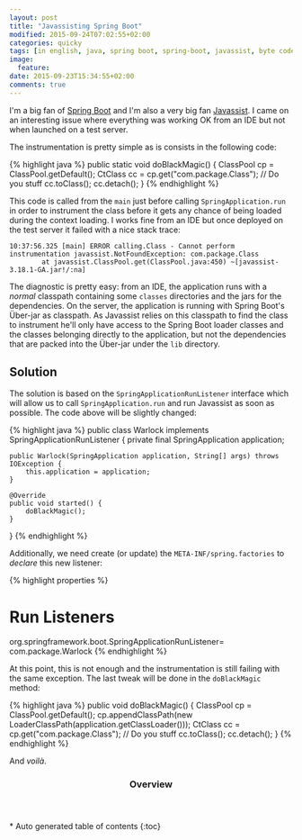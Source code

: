 ```yaml
---
layout: post
title: "Javassisting Spring Boot"
modified: 2015-09-24T07:02:55+02:00
categories: quicky
tags: [in english, java, spring boot, spring-boot, javassist, byte code, instrumentation]
image:
  feature:
date: 2015-09-23T15:34:55+02:00
comments: true
---
```


I'm a big fan of [Spring Boot](http://projects.spring.io/spring-boot/) and I'm also a very big fan [Javassist](http://jboss-javassist.github.io/javassist/). I came on an interesting issue where everything was working OK from an IDE but not when launched on a test server.

The instrumentation is pretty simple as is consists in the following code:

{% highlight java %}
public static void doBlackMagic() {
    ClassPool cp = ClassPool.getDefault();
    CtClass cc = cp.get("com.package.Class");
    // Do you stuff
    cc.toClass();
    cc.detach();
}
{% endhighlight %}

This code is called from the `main` just before calling `SpringApplication.run` in order to instrument the class before it gets any chance of being loaded during the context loading. I works fine from an IDE but once deployed on the test server it failed with a nice stack trace:

```
10:37:56.325 [main] ERROR calling.Class - Cannot perform instrumentation javassist.NotFoundException: com.package.Class
        at javassist.ClassPool.get(ClassPool.java:450) ~[javassist-3.18.1-GA.jar!/:na]
```

The diagnostic is pretty easy: from an IDE, the application runs with a *normal* classpath containing some `classes` directories and the jars for the dependencies. On the server, the application is running with Spring Boot's Über-jar as classpath. As Javassist relies on this classpath to find the class to instrument he'll only have access to the Spring Boot loader classes and the classes belonging directly to the application, but not the dependencies that are packed into the Über-jar under the `lib` directory.

## Solution

The solution is based on the `SpringApplicationRunListener` interface which will allow us to call `SpringApplication.run` and run Javassist as soon as possible. The code above will be slightly changed:

{% highlight java %}
public class Warlock implements SpringApplicationRunListener {
    private final SpringApplication application;

    public Warlock(SpringApplication application, String[] args) throws IOException {
        this.application = application;
    }

    @Override
    public void started() {
        doBlackMagic();
    }
}
{% endhighlight %}

Additionally, we need create (or update) the `META-INF/spring.factories` to *declare* this new listener:

{% highlight properties %}
# Run Listeners
org.springframework.boot.SpringApplicationRunListener=\
com.package.Warlock
{% endhighlight %}


At this point, this is not enough and the instrumentation is still failing with the same exception. The last tweak will be done in the `doBlackMagic` method:

{% highlight java %}
public void doBlackMagic() {
    ClassPool cp = ClassPool.getDefault();
    cp.appendClassPath(new LoaderClassPath(application.getClassLoader()));
    CtClass cc = cp.get("com.package.Class");
    // Do you stuff
    cc.toClass();
    cc.detach();
}
{% endhighlight %}

And *voilà*.

<section id="table-of-contents" class="toc">
<header>
<h3>Overview</h3>
</header>
<div id="drawer" markdown="1">
*  Auto generated table of contents
{:toc}
</div>
</section><!-- /#table-of-contents -->

